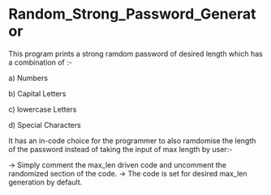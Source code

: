 # Random_Strong_Password_Generator

This program prints a strong ramdom password of desired length which has a combination of :-

a) Numbers

b) Capital Letters

c) lowercase Letters

d) Special Characters

It has an in-code choice for the programmer to also ramdomise the length of the password instead of taking the input of max length by user:- 

-> Simply comment the max_len driven code and uncomment the randomized section of the code.
-> The code is set for desired max_len generation by default. 
